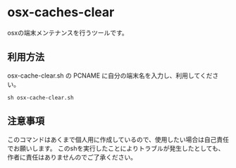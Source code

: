 # osx-caches-clear
osxの端末メンテナンスを行うツールです。

## 利用方法

osx-cache-clear.sh の PCNAME に自分の端末名を入力し、利用してください。

```
sh osx-cache-clear.sh
```

## 注意事項
このコマンドはあくまで個人用に作成しているので、使用したい場合は自己責任でお願いします。
このshを実行したことによりトラブルが発生したとしても、作者に責任はありませんのでご了承ください。
